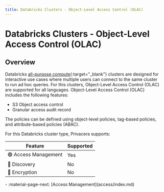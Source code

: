 ```yaml
---
title: Databricks Clusters - Object-Level Access Control (OLAC)
---
```


# Databricks Clusters - Object-Level Access Control (OLAC)

## Overview

Databricks [all-purpose compute](https://docs.databricks.com/en/compute/index.html#types-of-compute){:target="_blank"} clusters are designed for interactive use cases where multiple users can connect to the
same cluster to run ad hoc queries. For this clusters, Object-Level Access Control (OLAC) are supported for all languages. Object-Level Access Control (OLAC) includes the following features:

- S3 Object access control
- Granular access audit record

The policies can be defined using object-level policies, tag-based policies, and attribute-based policies (ABAC).


For this Databricks cluster type, Privacera supports:

| Feature                          | Supported |
|----------------------------------|-----------|
| :green_circle: Access Management | Yes       |
| :no_entry_sign: Discovery         | No        |
| :no_entry_sign: Encryption        | No        |


<div class="grid cards" markdown>
-   :material-page-next: [Access Management](access/index.md)
</div>
